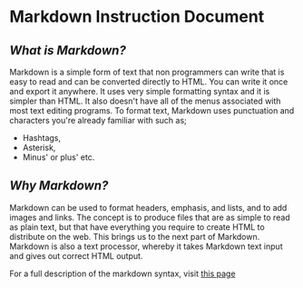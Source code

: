 # **Markdown Instruction Document**

## *What is Markdown?*
Markdown is a simple form of text that non programmers can write that is easy to read and can be converted directly to HTML. 
You can write it once and export it anywhere. It uses very simple formatting syntax and it is simpler than HTML. 
It also doesn't have all of the menus associated with most text editing programs. To format text, Markdown uses punctuation
and characters you're already familiar with such as; 
- Hashtags, 
- Asterisk, 
- Minus' or plus' etc. 

## *Why Markdown?*
Markdown can be used to format headers, emphasis, and lists, and to add images and links. The concept is to produce files that are as simple to read as plain text, but that have everything you require to create HTML to distribute on the web. This brings us to the next part of Markdown. Markdown is also a text processor, whereby it takes Markdown text input and gives out correct HTML output.

For a full description of the markdown syntax, visit [this page](http://daringfireball.net/projects/markdown/syntax)
